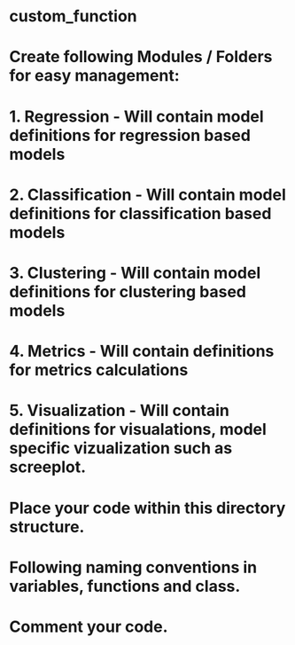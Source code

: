 # custom_function

# Create following Modules / Folders for easy management:
# 1. Regression - Will contain model definitions for regression based models
# 2. Classification - Will contain model definitions for classification based models
# 3. Clustering - Will contain model definitions for clustering based models
# 4. Metrics - Will contain definitions for metrics calculations
# 5. Visualization - Will contain definitions for visualations, model specific vizualization such as screeplot.

# Place your code within this directory structure.
# Following naming conventions in variables, functions and class.
# Comment your code.
